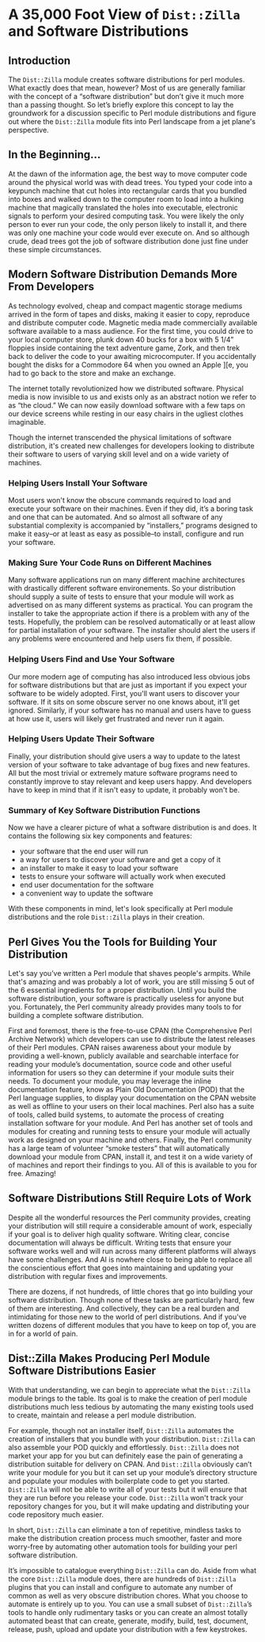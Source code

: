 # A 35,000 Foot View of `Dist::Zilla` and Software Distributions

## Introduction

The `Dist::Zilla` module creates software distributions for perl modules. What
exactly does that mean, however? Most of us are generally familiar with the
concept of a “software distribution” but don’t give it much more than a passing
thought. So let’s briefly explore this concept to lay the groundwork for a
discussion specific to Perl module distributions and figure out where the
`Dist::Zilla` module fits into Perl landscape from a jet plane's perspective.

## In the Beginning...

At the dawn of the information age, the best way to move computer code around the
physical world was with dead trees. You typed your code into a keypunch machine
that cut holes into rectangular cards that you bundled into boxes and walked down
to the computer room to load into a hulking machine that magically translated the
holes into executable, electronic signals to perform your desired computing task.
You were likely the only person to ever run your code, the only person likely to
install it, and there was only one machine your code would ever execute on. And
so although crude, dead trees got the job of software distribution done just
fine under these simple circumstances.

## Modern Software Distribution Demands More From Developers

As technology evolved, cheap and compact magentic storage mediums arrived
in the form of tapes and disks, making it easier to copy, reproduce and
distribute computer code. Magnetic media made commercially available
software available to a mass audience. For the first time, you could drive
to your local computer store, plunk down 40 bucks for a box with 5 1/4”
floppies inside containing the text adventure game, Zork, and then trek
back to deliver the code to your awaiting microcomputer. If you
accidentally bought the disks for a Commodore 64 when you owned an Apple
][e, you had to go back to the store and make an exchange.

The internet totally revolutionized how we distributed software. Physical media is
now invisible to us and exists only as an abstract notion we refer to as “the
cloud.” We can now easily download software with a few taps on our device screens
while resting in our easy chairs in the ugliest clothes imaginable.

Though the internet transcended the physical limitations of software
distribution, it's created new challenges for developers looking to distribute
their software to users of varying skill level and on a wide variety of
machines.

### Helping Users Install Your Software

Most users won't know the obscure commands required to load and execute your
software on their machines. Even if they did, it’s a boring task and one that
can be automated. And so almost all software of any substantial complexity is
accompanied by “installers,” programs designed to make it easy–or at least as
easy as possible–to install, configure and run your software.

### Making Sure Your Code Runs on Different Machines

Many software applications run on many different machine architectures with
drastically different software environements. So your distribution should supply
a suite of tests to ensure that your module will work as advertised on as many
different systems as practical. You can program the installer to take the
appropriate action if there is a problem with any of the tests. Hopefully, the
problem can be resolved automatically or at least allow for partial installation
of your software. The installer should alert the users if any problems were
encountered and help users fix them, if possible.

### Helping Users Find and Use Your Software

Our more modern age of computing has also introduced less obvious jobs for
software distributions but that are just as important if you expect your
software to be widely adopted. First, you'll want users to discover your
software. If it sits on some obscure server no one knows about, it'll get
ignored. Similarly, if your software has no manual and users have to
guess at how use it, users will likely get frustrated and never run it again.

### Helping Users Update Their Software

Finally, your distribution should give users a way to update to the latest
version of your software to take advantage of bug fixes and new features. All
but the most trivial or extremely mature software programs need to constantly
improve to stay relevant and keep users happy. And developers have to keep in
mind that if it isn't easy to update, it probably won't be.

### Summary of Key Software Distribution Functions

Now we have a clearer picture of what a software distribution is and does. It
contains the following six key components and features:

* your software that the end user will run
* a way for users to discover your software and get a copy of it
* an installer to make it easy to load your software
* tests to ensure your software will actually work when executed
* end user documentation for the software
* a convenient way to update the software

With these components in mind, let's look specifically at Perl module
distributions and the role `Dist::Zilla` plays in their creation.

## Perl Gives You the Tools for Building Your Distribution

Let's say you’ve written a Perl module that shaves people's armpits. While
that's amazing and was probably a lot of work, you are still missing 5 out of
the 6 essential ingredients for a proper distribution. Until you build the
software distribution, your software is practically useless for anyone but you.
Fortunately, the Perl community already provides many tools to for building a
complete software distribution.

First and foremost, there is the free-to-use CPAN (the Comprehensive Perl
Archive Network) which developers can use to distribute the latest releases of
their Perl modules. CPAN raises awareness about your module by providing a
well-known, publicly available and searchable interface for reading your
module’s documentation, source code and other useful information for users so
they can determine if your module suits their needs. To document your module,
you may leverage the inline documentation feature, know as Plain Old
Documentation (POD) that the Perl language supplies, to display your
documentation on the CPAN website as well as offline to your users on their
local machines. Perl also has a suite of tools, called build systems, to
automate the process of creating installation software for your module. And Perl
has another set of tools and modules for creating and running tests to ensure
your module will actually work as designed on your machine and others.  Finally,
the Perl community has a large team of volunteer “smoke testers” that will
automatically download your module from CPAN, install it, and test it on a wide
variety of of machines and report their findings to you. All of this is
available to you for free. Amazing!

## Software Distributions Still Require Lots of Work

Despite all the wonderful resources the Perl community provides, creating your
distribution will still require a considerable amount of work, especially if your
goal is to deliver high quality software. Writing clear, concise documentation
will always be difficult. Writing tests that ensure your software works well and
will run across many different platforms will always have some challenges. And AI
is nowhere close to being able to replace all the conscientious effort that goes
into maintaining and updating your distribution with regular fixes and
improvements. 

There are dozens, if not hundreds, of little chores that go into building your
software distribution. Though none of these tasks are particularly hard, few of
them are interesting. And collectively, they can be a real burden and
intimidating for those new to the world of perl distributions. And if you've
written dozens of different modules that you have to keep on top of, you are in
for a world of pain.

## Dist::Zilla Makes Producing Perl Module Software Distributions Easier

With that understanding, we can begin to appreciate what the `Dist::Zilla`
module brings to the table. Its goal is to make the creation of perl module
distributions much less tedious by automating the many existing tools used to
create, maintain and release a perl module distribution.

For example, though not an installer itself, `Dist::Zilla` automates the
creation of installers that you bundle with your distribution. `Dist::Zilla` can
also assemble your POD quickly and effortlessly. `Dist::Zilla` does not market
your app for you but can definitely ease the pain of generating a distribution
suitable for delivery on CPAN. And `Dist::Zilla` obviously can’t write your
module for you but it can set up your module’s directory structure and populate
your modules with boilerplate code to get you started. `Dist::Zilla` will not be
able to write all of your tests but it will ensure that they are run before you
release your code. `Dist::Zilla` won't track your repository changes for you,
but it will make updating and distributing your code repository much easier.

In short, `Dist::Zilla` can eliminate a ton of repetitive, mindless tasks to make
the distribution creation process much smoother, faster and more worry-free by
automating other automation tools for building your perl software distribution.

It’s impossible to catalogue everything `Dist::Zilla` can do. Aside from what
the core `Dist::Zilla` module does, there are hundreds of `Dist::Zilla` plugins
that you can install and configure to automate any number of common as well as
very obscure distribution chores. What you choose to automate is entirely up to
you. You can use a small subset of `Dist::Zilla`’s tools to handle only
rudimentary tasks or you can create an almost totally automated beast that can
create, generate, modify, build, test, document, release, push, upload and
update your distribution with a few keystrokes.

